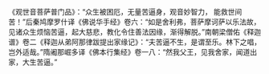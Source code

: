 《观世音菩萨普门品》：“众生被困厄，无量苦逼身，观音妙智力， 能救世间苦！”后秦鸠摩罗什译《佛说华手经》卷六：“如是舍利弗，菩萨摩诃萨以乐法故，见诸众生烦恼苦逼，起大慈悲，教化令住善法因缘，渐得解脱。”南朝梁僧佑《释迦谱》卷二《释迦从弟阿那律跋提出家缘记》：“夫苦逼不生，是谓至乐。林下之唱，岂外适哉。”隋阇那崛多译《佛本行集经》卷一八：“然我父王，见我舍家，闻道出家，大生苦逼。”
